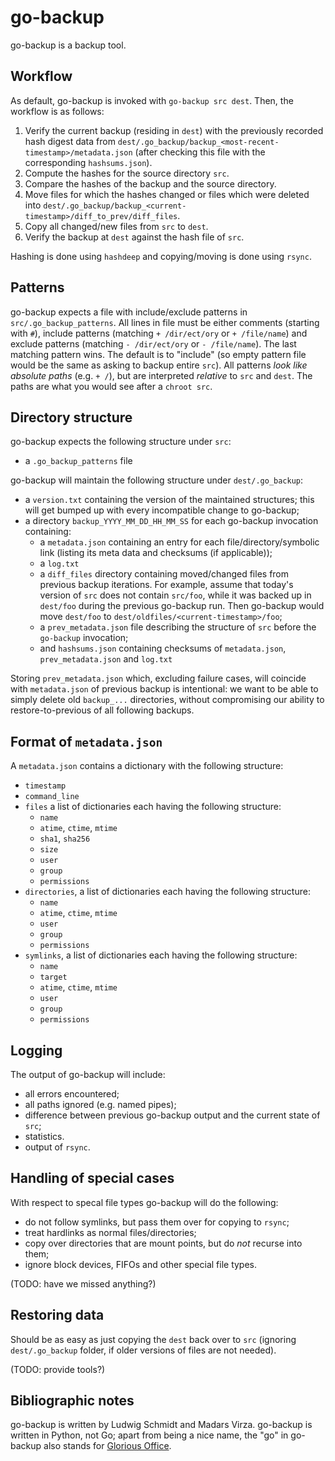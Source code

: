 go-backup
=========

go-backup is a backup tool.

Workflow
--------

As default, go-backup is invoked with `go-backup src dest`. Then, the workflow is as follows:

1. Verify the current backup (residing in `dest`) with the previously recorded hash digest data from `dest/.go_backup/backup_<most-recent-timestamp>/metadata.json` (after checking this file with the corresponding `hashsums.json`).
2. Compute the hashes for the source directory `src`.
3. Compare the hashes of the backup and the source directory.
4. Move files for which the hashes changed or files which were deleted into `dest/.go_backup/backup_<current-timestamp>/diff_to_prev/diff_files`.
5. Copy all changed/new files from `src` to `dest`.
6. Verify the backup at `dest` against the hash file of `src`.

Hashing is done using `hashdeep` and copying/moving is done using `rsync`.

Patterns
--------

go-backup expects a file with include/exclude patterns in `src/.go_backup_patterns`. All lines in file must be either comments (starting with `#`), include patterns (matching `+ /dir/ect/ory` or `+ /file/name`) and exclude patterns (matching `- /dir/ect/ory` or `- /file/name`). The last matching pattern wins. The default is to "include" (so empty pattern file would be the same as asking to backup entire `src`). All patterns *look like absolute paths* (e.g. `+ /`), but are interpreted *relative* to `src` and `dest`. The paths are what you would see after a `chroot src`.

Directory structure
-------------------

go-backup expects the following structure under `src`:
* a `.go_backup_patterns` file

go-backup will maintain the following structure under `dest/.go_backup`:
* a `version.txt` containing the version of the maintained structures; this will get bumped up with every incompatible change to go-backup;
* a directory `backup_YYYY_MM_DD_HH_MM_SS` for each go-backup invocation containing:
  * a `metadata.json` containing an entry for each file/directory/symbolic link (listing its meta data and checksums (if applicable));
  * a `log.txt`
  * a `diff_files` directory containing moved/changed files from previous backup iterations. For example, assume that today's version of `src` does not contain `src/foo`, while it was backed up in `dest/foo` during the previous go-backup run. Then go-backup would move `dest/foo` to `dest/oldfiles/<current-timestamp>/foo`;
  * a `prev_metadata.json` file describing the structure of `src` before the `go-backup` invocation;
  * and `hashsums.json` containing checksums of `metadata.json`, `prev_metadata.json` and `log.txt`

Storing `prev_metadata.json` which, excluding failure cases, will coincide with `metadata.json` of previous backup is intentional: we want to be able to simply delete old `backup_...` directories, without compromising our ability to restore-to-previous of all following backups.

Format of `metadata.json`
-------------------------

A `metadata.json` contains a dictionary with the following structure:
* `timestamp`
* `command_line`
* `files` a list of dictionaries each having the following structure:
  * `name`
  * `atime`, `ctime`, `mtime`
  * `sha1`, `sha256`
  * `size`
  * `user`
  * `group`
  * `permissions`
* `directories`, a list of dictionaries each having the following structure:
  * `name`
  * `atime`, `ctime`, `mtime`
  * `user`
  * `group`
  * `permissions`
* `symlinks`, a list of dictionaries each having the following structure:
  * `name`
  * `target`
  * `atime`, `ctime`, `mtime`
  * `user`
  * `group`
  * `permissions`

Logging
-------

The output of go-backup will include:
* all errors encountered;
* all paths ignored (e.g. named pipes);
* difference between previous go-backup output and the current state of `src`;
* statistics.
* output of `rsync`.

Handling of special cases
-------------------------

With respect to specal file types go-backup will do the following:
* do not follow symlinks, but pass them over for copying to `rsync`;
* treat hardlinks as normal files/directories;
* copy over directories that are mount points, but do *not* recurse into them;
* ignore block devices, FIFOs and other special file types.

(TODO: have we missed anything?)

Restoring data
--------------

Should be as easy as just copying the `dest` back over to `src` (ignoring `dest/.go_backup` folder, if older versions of files are not needed).

(TODO: provide tools?)

Bibliographic notes
-------------------

go-backup is written by Ludwig Schmidt and Madars Virza. go-backup is written in Python, not Go; apart from being a nice name, the "go" in go-backup also stands for [Glorious Office](http://www.gloriousoffice.com/).
